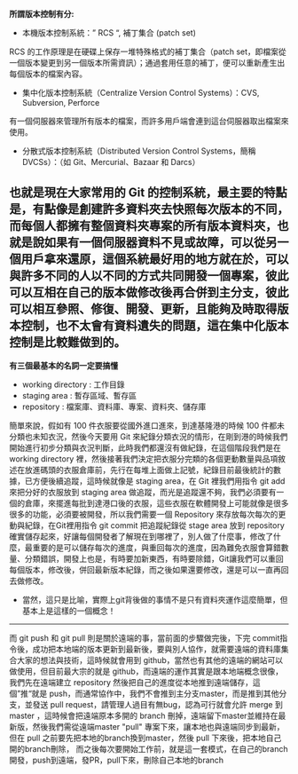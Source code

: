 **所謂版本控制有分:**

- 本機版本控制系統：” RCS “, 補丁集合 (patch set)

RCS 的工作原理是在硬碟上保存一堆特殊格式的補丁集合（patch set，即檔案從一個版本變更到另一個版本所需資訊）；通過套用任意的補丁，便可以重新產生出每個版本的檔案內容。

- 集中化版本控制系統（Centralize Version Control Systems）：CVS, Subversion, Perforce

有一個伺服器來管理所有版本的檔案，而許多用戶端會連到這台伺服器取出檔案來使用。

- 分散式版本控制系統（Distributed Version Control Systems，簡稱 DVCSs）：（如 Git、Mercurial、Bazaar 和 Darcs）

也就是現在大家常用的 Git 的控制系統，最主要的特點是，有點像是創建許多資料夾去快照每次版本的不同，而每個人都擁有整個資料夾專案的所有版本資料夾，也就是說如果有一個伺服器資料不見或故障，可以從另一個用戶拿來還原，這個系統最好用的地方就在於，可以與許多不同的人以不同的方式共同開發一個專案，彼此可以互相在自己的版本做修改後再合併到主分支，彼此可以相互參照、修復、開發、更新，且能夠及時取得版本控制，也不太會有資料遺失的問題，這在集中化版本控制是比較難做到的。
---
**有三個最基本的名詞一定要搞懂**

- working directory : 工作目錄
- staging area : 暫存區域、暫存區
- repository : 檔案庫、資料庫、專案、資料夾、儲存庫

簡單來說，假如有 100 件衣服要從國外進口進來，到達基隆港的時候 100 件都未分類也未知衣況，然後今天要用 Git 來紀錄分類衣況的情形，在剛到港的時候我們開始進行初步分類與衣況判斷，此時我們都還沒有做紀錄，在這個階段我們是在 working directory 裡，然後接著我們決定把衣服分完類的各個更動數量與品項敘述在放進碼頭的衣服倉庫前，先行在每堆上面做上記號，紀錄目前最後統計的數據，已方便後續追蹤，這時候就像是 staging area，在 Git 裡我們用指令 git add 來把分好的衣服放到 staging area 做追蹤，而光是追蹤還不夠，我們必須要有一個的倉庫，來擺進每批到達港口後的衣服，這些衣服在軟體開發上可能就像是很多很多的功能，必須要被開發，所以我們需要一個 Repository 來存放每次每次的更動與紀錄，在Git裡用指令 git commit 把追蹤紀錄從 stage area 放到 repository 確實儲存起來，好讓每個開發者了解現在到哪裡了，別人做了什麼事，修改了什麼，最重要的是可以儲存每次的進度，與重回每次的進度，因為難免衣服會算錯數量、分類錯誤，開發上也是，有時要加新東西，有時要除錯，Git讓我們可以重回每個版本，修改後，併回最新版本紀錄，而之後如果還要修改，還是可以一直再回去做修改。

- 當然，這只是比喻，實際上git背後做的事情不是只有資料夾運作這麼簡單，但基本上是這樣的一個概念！

---
而 git push 和 git pull 則是關於遠端的事，當前面的步驟做完後，下完 commit指令後，成功把本地端的版本更新到最新後，要與別人協作，就需要遠端的資料庫集合大家的想法與技術，這時候就會用到 github，當然也有其他的遠端的網站可以做使用，但目前最大宗的就是 github，而遠端的運作其實是跟本地端概念很像，我們先在遠端建立 repository 然後把自己的進度從本地推到遠端儲存，這個”推“就是 push，而通常協作中，我們不會推到主分支master，而是推到其他分支，並發送 pull request，請管理人過目有無bug，認為可行就會允許 merge 到 master ，這時候會把遠端原本多開的 branch 刪掉，遠端留下master並維持在最新版，然後我們需從遠端master "pull" 專案下來，讓本地也與遠端同步到最新，但在 pull 之前要先把本地的branch換到master，然後 pull 下來後，把本地自己開的branch刪除，
而之後每次要開始工作前，就是這一套模式，在自己的branch開發，push到遠端，發PR，pull下來，刪除自己本地的branch